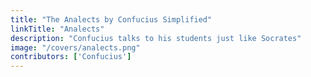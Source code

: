 ```yaml
---
title: "The Analects by Confucius Simplified"
linkTitle: "Analects"
description: "Confucius talks to his students just like Socrates"
image: "/covers/analects.png"
contributors: ['Confucius']
---
```

